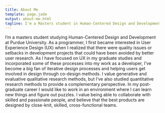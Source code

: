 ```yaml
---
title: About Me
template: page.jade
output: about-me.html
tagline: I'm a Masters student in Human-Centered Design and Development at Purdue University. I love user research and interaction design, and I can code as well. I also swing dance and camp with my wife and dog.
---
```


I’m a masters student studying Human-Centered Design and Development at Purdue University. As a programmer, I first became interested in User Experience Design (UX) when I realized that there were quality issues or setbacks in development projects that could have been avoided by better user research. As I have focused on UX in my graduate studies and incorporated some of these processes into my work as a developer, I’ve become a big fan of iterative design processes and helping users get involved in design through co-design methods. I value generative and evaluative qualitative research methods, but I’ve also studied quantitative research methods to provide a complementary perspective. In my post-graduate career I would like to work in an environment where I can learn new things and figure out puzzles. I value being able to collaborate with skilled and passionate people, and believe that the best products are designed by close-knit, skilled, cross-functional teams.
